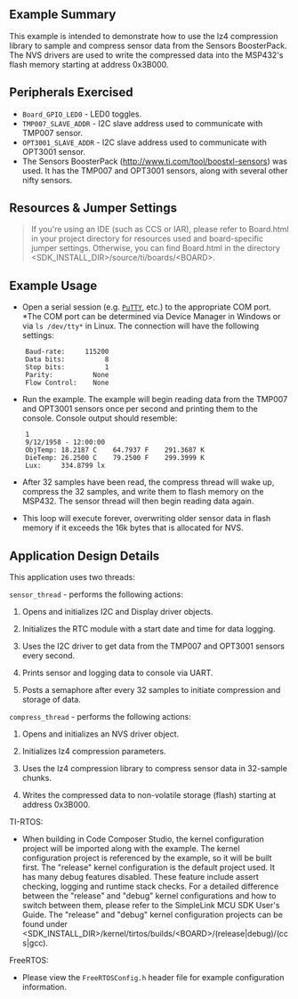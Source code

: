 ## Example Summary

This example is intended to demonstrate how to use the lz4 compression
library to sample and compress sensor data from the Sensors BoosterPack.
The NVS drivers are used to write the compressed data into the MSP432's
flash memory starting at address 0x3B000.

## Peripherals Exercised

* `Board_GPIO_LED0`    - LED0 toggles.
* `TMP007_SLAVE_ADDR`  - I2C slave address used to communicate with TMP007 sensor.
* `OPT3001_SLAVE_ADDR` - I2C slave address used to communicate with OPT3001 sensor.
* The Sensors BoosterPack (http://www.ti.com/tool/boostxl-sensors) was used. It has the TMP007 and OPT3001 sensors, along with several other nifty sensors.

## Resources & Jumper Settings

> If you're using an IDE (such as CCS or IAR), please refer to Board.html in
your project directory for resources used and board-specific jumper settings.
Otherwise, you can find Board.html in the directory
&lt;SDK_INSTALL_DIR&gt;/source/ti/boards/&lt;BOARD&gt;.

## Example Usage

* Open a serial session (e.g. [`PuTTY`](http://www.putty.org/ "PuTTY's
 Homepage"), etc.) to the appropriate COM port.
 *The COM port can be determined via Device Manager in Windows or via
 `ls /dev/tty*` in Linux. The connection will have the following settings:
```
    Baud-rate:     115200
    Data bits:          8
    Stop bits:          1
    Parity:          None
    Flow Control:    None
```

* Run the example. The example will begin reading data from the TMP007 and OPT3001 sensors
once per second and printing them to the console. Console output should resemble:
```
    1
    9/12/1958 - 12:00:00
    ObjTemp: 18.2187 C    64.7937 F    291.3687 K
    DieTemp: 26.2500 C    79.2500 F    299.3999 K
    Lux:     334.8799 lx
```

* After 32 samples have been read, the compress thread will wake up, compress the 32 samples,
and write them to flash memory on the MSP432. The sensor thread will then begin reading data again.

* This loop will execute forever, overwriting older sensor data in flash memory if it exceeds
the 16k bytes that is allocated for NVS.

## Application Design Details

This application uses two threads:


`sensor_thread` - performs the following actions:

1. Opens and initializes I2C and Display driver objects.

2. Initializes the RTC module with a start date and time for data logging.

3. Uses the I2C driver to get data from the TMP007 and OPT3001 sensors every second.

4. Prints sensor and logging data to console via UART.

5. Posts a semaphore after every 32 samples to initiate compression and storage of data.


`compress_thread` - performs the following actions:

1. Opens and initializes an NVS driver object.

2. Initializes lz4 compression parameters.

3. Uses the lz4 compression library to compress sensor data in 32-sample chunks.

4. Writes the compressed data to non-volatile storage (flash) starting at address 0x3B000.


TI-RTOS:

* When building in Code Composer Studio, the kernel configuration project will
be imported along with the example. The kernel configuration project is
referenced by the example, so it will be built first. The "release" kernel
configuration is the default project used. It has many debug features disabled.
These feature include assert checking, logging and runtime stack checks. For a
detailed difference between the "release" and "debug" kernel configurations and
how to switch between them, please refer to the SimpleLink MCU SDK User's
Guide. The "release" and "debug" kernel configuration projects can be found
under &lt;SDK_INSTALL_DIR&gt;/kernel/tirtos/builds/&lt;BOARD&gt;/(release|debug)/(ccs|gcc).

FreeRTOS:

* Please view the `FreeRTOSConfig.h` header file for example configuration
information.
